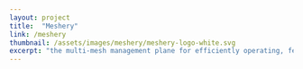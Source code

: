```yaml
---
layout: project
title:  "Meshery"
link: /meshery
thumbnail: /assets/images/meshery/meshery-logo-white.svg
excerpt: "the multi-mesh management plane for efficiently operating, federating and tuning service meshes."
---
```

